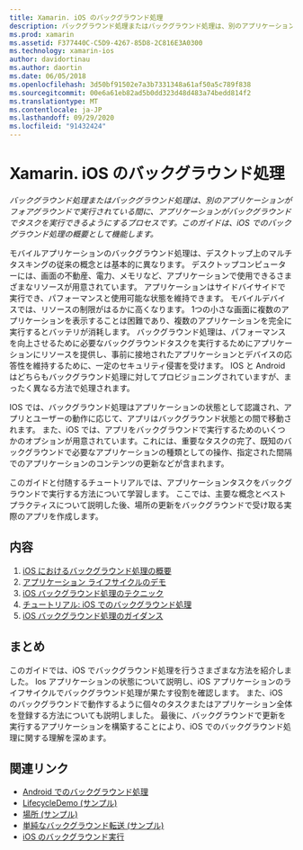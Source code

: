 ```yaml
---
title: Xamarin. iOS のバックグラウンド処理
description: バックグラウンド処理またはバックグラウンド処理は、別のアプリケーションがフォアグラウンドで実行されている間に、アプリケーションがバックグラウンドでタスクを実行できるようにするプロセスです。 このガイドは、iOS でのバックグラウンド処理の概要として機能します。
ms.prod: xamarin
ms.assetid: F377440C-C5D9-4267-85D8-2C816E3A0300
ms.technology: xamarin-ios
author: davidortinau
ms.author: daortin
ms.date: 06/05/2018
ms.openlocfilehash: 3d50bf91502e7a3b7331348a61af50a5c789f838
ms.sourcegitcommit: 00e6a61eb82ad5b0dd323d48d483a74bedd814f2
ms.translationtype: MT
ms.contentlocale: ja-JP
ms.lasthandoff: 09/29/2020
ms.locfileid: "91432424"
---
```

# <a name="backgrounding-in-xamarinios"></a>Xamarin. iOS のバックグラウンド処理

_バックグラウンド処理またはバックグラウンド処理は、別のアプリケーションがフォアグラウンドで実行されている間に、アプリケーションがバックグラウンドでタスクを実行できるようにするプロセスです。このガイドは、iOS でのバックグラウンド処理の概要として機能します。_

モバイルアプリケーションのバックグラウンド処理は、デスクトップ上のマルチタスキングの従来の概念とは基本的に異なります。 デスクトップコンピューターには、画面の不動産、電力、メモリなど、アプリケーションで使用できるさまざまなリソースが用意されています。 アプリケーションはサイドバイサイドで実行でき、パフォーマンスと使用可能な状態を維持できます。 モバイルデバイスでは、リソースの制限がはるかに高くなります。 1つの小さな画面に複数のアプリケーションを表示することは困難であり、複数のアプリケーションを完全に実行するとバッテリが消耗します。 バックグラウンド処理は、パフォーマンスを向上させるために必要なバックグラウンドタスクを実行するためにアプリケーションにリソースを提供し、事前に接地されたアプリケーションとデバイスの応答性を維持するために、一定のセキュリティ侵害を受けます。 IOS と Android はどちらもバックグラウンド処理に対してプロビジョニングされていますが、まったく異なる方法で処理されます。

IOS では、バックグラウンド処理はアプリケーションの状態として認識され、アプリとユーザーの動作に応じて、アプリはバックグラウンド状態との間で移動されます。 また、iOS では、アプリをバックグラウンドで実行するためのいくつかのオプションが用意されています。これには、重要なタスクの完了、既知のバックグラウンドで必要なアプリケーションの種類としての操作、指定された間隔でのアプリケーションのコンテンツの更新などが含まれます。

このガイドと付随するチュートリアルでは、アプリケーションタスクをバックグラウンドで実行する方法について学習します。 ここでは、主要な概念とベストプラクティスについて説明した後、場所の更新をバックグラウンドで受け取る実際のアプリを作成します。

## <a name="contents"></a>内容

1. [iOS におけるバックグラウンド処理の概要](~/ios/app-fundamentals/backgrounding/introduction-to-backgrounding-in-ios.md)
1. [アプリケーション ライフサイクルのデモ](~/ios/app-fundamentals/backgrounding/application-lifecycle-demo.md)
1. [iOS バックグラウンド処理のテクニック](~/ios/app-fundamentals/backgrounding/ios-backgrounding-techniques/index.md)
1. [チュートリアル: iOS でのバックグラウンド処理](~/ios/app-fundamentals/backgrounding/ios-backgrounding-walkthroughs/index.md)
1. [iOS バックグラウンド処理のガイダンス](~/ios/app-fundamentals/backgrounding/ios-backgrounding-guidance.md)

## <a name="summary"></a>まとめ

このガイドでは、iOS でバックグラウンド処理を行うさまざまな方法を紹介しました。 Ios アプリケーションの状態について説明し、iOS アプリケーションのライフサイクルでバックグラウンド処理が果たす役割を確認します。 また、iOS のバックグラウンドで動作するように個々のタスクまたはアプリケーション全体を登録する方法についても説明しました。 最後に、バックグラウンドで更新を実行するアプリケーションを構築することにより、iOS でのバックグラウンド処理に関する理解を深めます。

## <a name="related-links"></a>関連リンク

- [Android でのバックグラウンド処理](~/android/app-fundamentals/services/index.md)
- [LifecycleDemo (サンプル)](/samples/xamarin/ios-samples/lifecycledemo)
- [場所 (サンプル)](/samples/xamarin/ios-samples/location)
- [単純なバックグラウンド転送 (サンプル)](/samples/xamarin/ios-samples/simplebackgroundtransfer)
- [iOS のバックグラウンド実行](https://developer.apple.com/library/ios/documentation/iPhone/Conceptual/iPhoneOSProgrammingGuide/BackgroundExecution/BackgroundExecution.html)